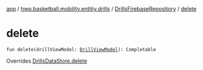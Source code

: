 [app](../../index.md) / [hwp.basketball.mobility.entitiy.drills](../index.md) / [DrillsFirebaseRepository](index.md) / [delete](.)

# delete

`fun delete(drillViewModel: `[`DrillViewModel`](../-drill-view-model/index.md)`): Completable`

Overrides [DrillsDataStore.delete](../-drills-data-store/delete.md)

